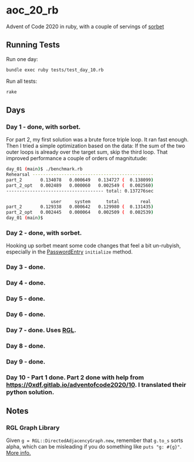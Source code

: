 # aoc_20_rb

Advent of Code 2020 in ruby, with a couple of servings of [sorbet](https://sorbet.org/)

## Running Tests

Run one day:

```bash
bundle exec ruby tests/test_day_10.rb
```

Run all tests:

```bash
rake
```

## Days

### Day 1 - done, with sorbet.

For part 2, my first solution was a brute force triple loop. It ran fast enough. Then I tried a simple optimization based on the data: If the sum of the two outer loops is already over the target sum, skip the third loop. That improved performance a couple of orders of magnitutude:

```bash
day_01 (main)$ ./benchmark.rb
Rehearsal ----------------------------------------------
part_2       0.134078   0.000649   0.134727 (  0.138099)
part_2_opt   0.002489   0.000060   0.002549 (  0.002560)
------------------------------------- total: 0.137276sec

                 user     system      total        real
part_2       0.129338   0.000642   0.129980 (  0.131435)
part_2_opt   0.002445   0.000064   0.002509 (  0.002539)
day_01 (main)$
```

### Day 2 - done, with sorbet.

Hooking up sorbet meant some code changes that feel a bit un-rubyish, especially in the [PasswordEntry](https://github.com/bfollek/aoc_20_rb/blob/main/day_02/password_entry.rb) `initialize` method.

### Day 3 - done.

### Day 4 - done.

### Day 5 - done.

### Day 6 - done.

### Day 7 - done. Uses [RGL](https://github.com/monora/rgl).

### Day 8 - done.

### Day 9 - done.

### Day 10 - Part 1 done. Part 2 done with help from https://0xdf.gitlab.io/adventofcode2020/10. I translated their python solution.

## Notes

### RGL Graph Library

Given `g = RGL::DirectedAdjacencyGraph.new`, remember that `g.to_s` sorts alpha, which can be misleading if you do something like `puts "g: #{g}"`. [More info.](https://www.rubydoc.info/github/monora/rgl/RGL/Graph#to_s-instance_method)

